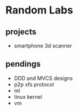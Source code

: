 # Random Labs

## projects
- smartphone 3d scanner

## pendings
- DDD and MVCS designs
- p2p xfs protocol
- ml
- linux kernel
- vm 
